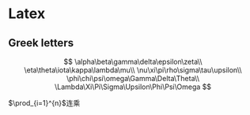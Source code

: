 # Latex

## Greek letters

$$
\alpha\beta\gamma\delta\epsilon\zeta\\
\eta\theta\iota\kappa\lambda\mu\\
\nu\xi\pi\rho\sigma\tau\upsilon\\
\phi\chi\psi\omega\Gamma\Delta\Theta\\
\Lambda\Xi\Pi\Sigma\Upsilon\Phi\Psi\Omega
$$

$\prod_{i=1}^{n}$连乘

